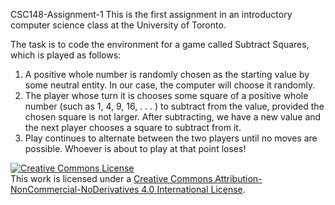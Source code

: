 CSC148-Assignment-1
This is the first assignment in an introductory computer science class at the University of Toronto.

The task is to code the environment for a game called Subtract Squares, which is played as follows:
<ol>
<li>A positive whole number is randomly chosen as the starting value by some neutral entity. In our case, the computer will choose it randomly.
<li>The player whose turn it is chooses some square of a positive whole number (such as 1, 4, 9, 16, . . . ) to subtract from the value, provided the chosen square is not larger. After subtracting, we have a new value and the next player chooses a square to subtract from it.
<li>Play continues to alternate between the two players until no moves are possible. Whoever is about to play at that point loses!
</ol>

<a rel="license" href="http://creativecommons.org/licenses/by-nc-nd/4.0/"><img alt="Creative Commons License" style="border-width:0" src="https://i.creativecommons.org/l/by-nc-nd/4.0/88x31.png" /></a><br />This work is licensed under a <a rel="license" href="http://creativecommons.org/licenses/by-nc-nd/4.0/">Creative Commons Attribution-NonCommercial-NoDerivatives 4.0 International License</a>.
